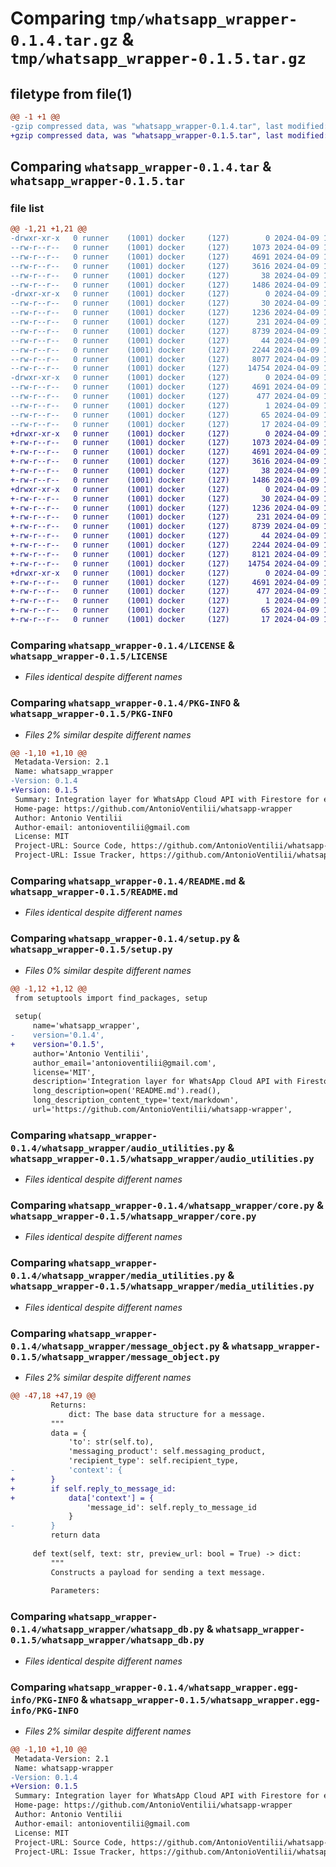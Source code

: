 # Comparing `tmp/whatsapp_wrapper-0.1.4.tar.gz` & `tmp/whatsapp_wrapper-0.1.5.tar.gz`

## filetype from file(1)

```diff
@@ -1 +1 @@
-gzip compressed data, was "whatsapp_wrapper-0.1.4.tar", last modified: Tue Apr  9 13:25:30 2024, max compression
+gzip compressed data, was "whatsapp_wrapper-0.1.5.tar", last modified: Tue Apr  9 13:37:07 2024, max compression
```

## Comparing `whatsapp_wrapper-0.1.4.tar` & `whatsapp_wrapper-0.1.5.tar`

### file list

```diff
@@ -1,21 +1,21 @@
-drwxr-xr-x   0 runner    (1001) docker     (127)        0 2024-04-09 13:25:30.480734 whatsapp_wrapper-0.1.4/
--rw-r--r--   0 runner    (1001) docker     (127)     1073 2024-04-09 13:25:22.000000 whatsapp_wrapper-0.1.4/LICENSE
--rw-r--r--   0 runner    (1001) docker     (127)     4691 2024-04-09 13:25:30.480734 whatsapp_wrapper-0.1.4/PKG-INFO
--rw-r--r--   0 runner    (1001) docker     (127)     3616 2024-04-09 13:25:22.000000 whatsapp_wrapper-0.1.4/README.md
--rw-r--r--   0 runner    (1001) docker     (127)       38 2024-04-09 13:25:30.480734 whatsapp_wrapper-0.1.4/setup.cfg
--rw-r--r--   0 runner    (1001) docker     (127)     1486 2024-04-09 13:25:22.000000 whatsapp_wrapper-0.1.4/setup.py
-drwxr-xr-x   0 runner    (1001) docker     (127)        0 2024-04-09 13:25:30.480734 whatsapp_wrapper-0.1.4/whatsapp_wrapper/
--rw-r--r--   0 runner    (1001) docker     (127)       30 2024-04-09 13:25:22.000000 whatsapp_wrapper-0.1.4/whatsapp_wrapper/__init__.py
--rw-r--r--   0 runner    (1001) docker     (127)     1236 2024-04-09 13:25:22.000000 whatsapp_wrapper-0.1.4/whatsapp_wrapper/audio_utilities.py
--rw-r--r--   0 runner    (1001) docker     (127)      231 2024-04-09 13:25:22.000000 whatsapp_wrapper-0.1.4/whatsapp_wrapper/configs.py
--rw-r--r--   0 runner    (1001) docker     (127)     8739 2024-04-09 13:25:22.000000 whatsapp_wrapper-0.1.4/whatsapp_wrapper/core.py
--rw-r--r--   0 runner    (1001) docker     (127)       44 2024-04-09 13:25:22.000000 whatsapp_wrapper-0.1.4/whatsapp_wrapper/exceptions.py
--rw-r--r--   0 runner    (1001) docker     (127)     2244 2024-04-09 13:25:22.000000 whatsapp_wrapper-0.1.4/whatsapp_wrapper/media_utilities.py
--rw-r--r--   0 runner    (1001) docker     (127)     8077 2024-04-09 13:25:22.000000 whatsapp_wrapper-0.1.4/whatsapp_wrapper/message_object.py
--rw-r--r--   0 runner    (1001) docker     (127)    14754 2024-04-09 13:25:22.000000 whatsapp_wrapper-0.1.4/whatsapp_wrapper/whatsapp_db.py
-drwxr-xr-x   0 runner    (1001) docker     (127)        0 2024-04-09 13:25:30.480734 whatsapp_wrapper-0.1.4/whatsapp_wrapper.egg-info/
--rw-r--r--   0 runner    (1001) docker     (127)     4691 2024-04-09 13:25:30.000000 whatsapp_wrapper-0.1.4/whatsapp_wrapper.egg-info/PKG-INFO
--rw-r--r--   0 runner    (1001) docker     (127)      477 2024-04-09 13:25:30.000000 whatsapp_wrapper-0.1.4/whatsapp_wrapper.egg-info/SOURCES.txt
--rw-r--r--   0 runner    (1001) docker     (127)        1 2024-04-09 13:25:30.000000 whatsapp_wrapper-0.1.4/whatsapp_wrapper.egg-info/dependency_links.txt
--rw-r--r--   0 runner    (1001) docker     (127)       65 2024-04-09 13:25:30.000000 whatsapp_wrapper-0.1.4/whatsapp_wrapper.egg-info/requires.txt
--rw-r--r--   0 runner    (1001) docker     (127)       17 2024-04-09 13:25:30.000000 whatsapp_wrapper-0.1.4/whatsapp_wrapper.egg-info/top_level.txt
+drwxr-xr-x   0 runner    (1001) docker     (127)        0 2024-04-09 13:37:07.925282 whatsapp_wrapper-0.1.5/
+-rw-r--r--   0 runner    (1001) docker     (127)     1073 2024-04-09 13:37:00.000000 whatsapp_wrapper-0.1.5/LICENSE
+-rw-r--r--   0 runner    (1001) docker     (127)     4691 2024-04-09 13:37:07.925282 whatsapp_wrapper-0.1.5/PKG-INFO
+-rw-r--r--   0 runner    (1001) docker     (127)     3616 2024-04-09 13:37:00.000000 whatsapp_wrapper-0.1.5/README.md
+-rw-r--r--   0 runner    (1001) docker     (127)       38 2024-04-09 13:37:07.925282 whatsapp_wrapper-0.1.5/setup.cfg
+-rw-r--r--   0 runner    (1001) docker     (127)     1486 2024-04-09 13:37:00.000000 whatsapp_wrapper-0.1.5/setup.py
+drwxr-xr-x   0 runner    (1001) docker     (127)        0 2024-04-09 13:37:07.925282 whatsapp_wrapper-0.1.5/whatsapp_wrapper/
+-rw-r--r--   0 runner    (1001) docker     (127)       30 2024-04-09 13:37:00.000000 whatsapp_wrapper-0.1.5/whatsapp_wrapper/__init__.py
+-rw-r--r--   0 runner    (1001) docker     (127)     1236 2024-04-09 13:37:00.000000 whatsapp_wrapper-0.1.5/whatsapp_wrapper/audio_utilities.py
+-rw-r--r--   0 runner    (1001) docker     (127)      231 2024-04-09 13:37:00.000000 whatsapp_wrapper-0.1.5/whatsapp_wrapper/configs.py
+-rw-r--r--   0 runner    (1001) docker     (127)     8739 2024-04-09 13:37:00.000000 whatsapp_wrapper-0.1.5/whatsapp_wrapper/core.py
+-rw-r--r--   0 runner    (1001) docker     (127)       44 2024-04-09 13:37:00.000000 whatsapp_wrapper-0.1.5/whatsapp_wrapper/exceptions.py
+-rw-r--r--   0 runner    (1001) docker     (127)     2244 2024-04-09 13:37:00.000000 whatsapp_wrapper-0.1.5/whatsapp_wrapper/media_utilities.py
+-rw-r--r--   0 runner    (1001) docker     (127)     8121 2024-04-09 13:37:00.000000 whatsapp_wrapper-0.1.5/whatsapp_wrapper/message_object.py
+-rw-r--r--   0 runner    (1001) docker     (127)    14754 2024-04-09 13:37:00.000000 whatsapp_wrapper-0.1.5/whatsapp_wrapper/whatsapp_db.py
+drwxr-xr-x   0 runner    (1001) docker     (127)        0 2024-04-09 13:37:07.925282 whatsapp_wrapper-0.1.5/whatsapp_wrapper.egg-info/
+-rw-r--r--   0 runner    (1001) docker     (127)     4691 2024-04-09 13:37:07.000000 whatsapp_wrapper-0.1.5/whatsapp_wrapper.egg-info/PKG-INFO
+-rw-r--r--   0 runner    (1001) docker     (127)      477 2024-04-09 13:37:07.000000 whatsapp_wrapper-0.1.5/whatsapp_wrapper.egg-info/SOURCES.txt
+-rw-r--r--   0 runner    (1001) docker     (127)        1 2024-04-09 13:37:07.000000 whatsapp_wrapper-0.1.5/whatsapp_wrapper.egg-info/dependency_links.txt
+-rw-r--r--   0 runner    (1001) docker     (127)       65 2024-04-09 13:37:07.000000 whatsapp_wrapper-0.1.5/whatsapp_wrapper.egg-info/requires.txt
+-rw-r--r--   0 runner    (1001) docker     (127)       17 2024-04-09 13:37:07.000000 whatsapp_wrapper-0.1.5/whatsapp_wrapper.egg-info/top_level.txt
```

### Comparing `whatsapp_wrapper-0.1.4/LICENSE` & `whatsapp_wrapper-0.1.5/LICENSE`

 * *Files identical despite different names*

### Comparing `whatsapp_wrapper-0.1.4/PKG-INFO` & `whatsapp_wrapper-0.1.5/PKG-INFO`

 * *Files 2% similar despite different names*

```diff
@@ -1,10 +1,10 @@
 Metadata-Version: 2.1
 Name: whatsapp_wrapper
-Version: 0.1.4
+Version: 0.1.5
 Summary: Integration layer for WhatsApp Cloud API with Firestore for easy message storage and management.
 Home-page: https://github.com/AntonioVentilii/whatsapp-wrapper
 Author: Antonio Ventilii
 Author-email: antonioventilii@gmail.com
 License: MIT
 Project-URL: Source Code, https://github.com/AntonioVentilii/whatsapp-wrapper
 Project-URL: Issue Tracker, https://github.com/AntonioVentilii/whatsapp-wrapper/issues
```

### Comparing `whatsapp_wrapper-0.1.4/README.md` & `whatsapp_wrapper-0.1.5/README.md`

 * *Files identical despite different names*

### Comparing `whatsapp_wrapper-0.1.4/setup.py` & `whatsapp_wrapper-0.1.5/setup.py`

 * *Files 0% similar despite different names*

```diff
@@ -1,12 +1,12 @@
 from setuptools import find_packages, setup
 
 setup(
     name='whatsapp_wrapper',
-    version='0.1.4',
+    version='0.1.5',
     author='Antonio Ventilii',
     author_email='antonioventilii@gmail.com',
     license='MIT',
     description='Integration layer for WhatsApp Cloud API with Firestore for easy message storage and management.',
     long_description=open('README.md').read(),
     long_description_content_type='text/markdown',
     url='https://github.com/AntonioVentilii/whatsapp-wrapper',
```

### Comparing `whatsapp_wrapper-0.1.4/whatsapp_wrapper/audio_utilities.py` & `whatsapp_wrapper-0.1.5/whatsapp_wrapper/audio_utilities.py`

 * *Files identical despite different names*

### Comparing `whatsapp_wrapper-0.1.4/whatsapp_wrapper/core.py` & `whatsapp_wrapper-0.1.5/whatsapp_wrapper/core.py`

 * *Files identical despite different names*

### Comparing `whatsapp_wrapper-0.1.4/whatsapp_wrapper/media_utilities.py` & `whatsapp_wrapper-0.1.5/whatsapp_wrapper/media_utilities.py`

 * *Files identical despite different names*

### Comparing `whatsapp_wrapper-0.1.4/whatsapp_wrapper/message_object.py` & `whatsapp_wrapper-0.1.5/whatsapp_wrapper/message_object.py`

 * *Files 2% similar despite different names*

```diff
@@ -47,18 +47,19 @@
         Returns:
             dict: The base data structure for a message.
         """
         data = {
             'to': str(self.to),
             'messaging_product': self.messaging_product,
             'recipient_type': self.recipient_type,
-            'context': {
+        }
+        if self.reply_to_message_id:
+            data['context'] = {
                 'message_id': self.reply_to_message_id
             }
-        }
         return data
 
     def text(self, text: str, preview_url: bool = True) -> dict:
         """
         Constructs a payload for sending a text message.
 
         Parameters:
```

### Comparing `whatsapp_wrapper-0.1.4/whatsapp_wrapper/whatsapp_db.py` & `whatsapp_wrapper-0.1.5/whatsapp_wrapper/whatsapp_db.py`

 * *Files identical despite different names*

### Comparing `whatsapp_wrapper-0.1.4/whatsapp_wrapper.egg-info/PKG-INFO` & `whatsapp_wrapper-0.1.5/whatsapp_wrapper.egg-info/PKG-INFO`

 * *Files 2% similar despite different names*

```diff
@@ -1,10 +1,10 @@
 Metadata-Version: 2.1
 Name: whatsapp-wrapper
-Version: 0.1.4
+Version: 0.1.5
 Summary: Integration layer for WhatsApp Cloud API with Firestore for easy message storage and management.
 Home-page: https://github.com/AntonioVentilii/whatsapp-wrapper
 Author: Antonio Ventilii
 Author-email: antonioventilii@gmail.com
 License: MIT
 Project-URL: Source Code, https://github.com/AntonioVentilii/whatsapp-wrapper
 Project-URL: Issue Tracker, https://github.com/AntonioVentilii/whatsapp-wrapper/issues
```

